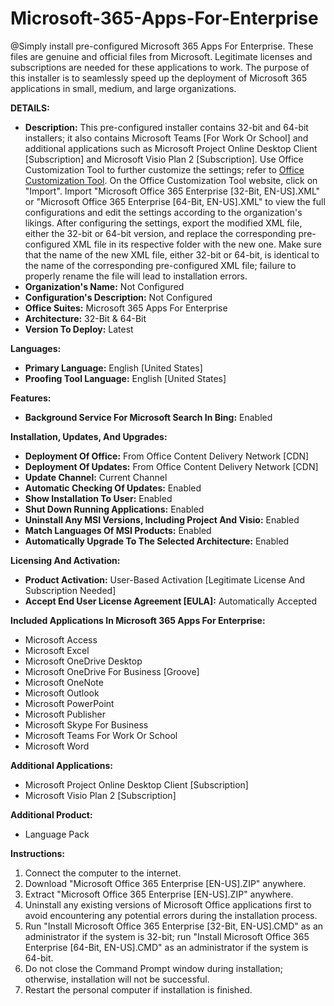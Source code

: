 # Microsoft-365-Apps-For-Enterprise
@Simply install pre-configured Microsoft 365 Apps For Enterprise. These files are genuine and official files from Microsoft. Legitimate licenses and subscriptions are needed for these applications to work. The purpose of this installer is to seamlessly speed up the deployment of Microsoft 365 applications in small, medium, and large organizations.

**DETAILS:**
- **Description:** This pre-configured installer contains 32-bit and 64-bit installers; it also contains Microsoft Teams [For Work Or School] and additional applications such as Microsoft Project Online Desktop Client [Subscription] and Microsoft Visio Plan 2 [Subscription]. Use Office Customization Tool to further customize the settings; refer to [Office Customization Tool](https://config.office.com/deploymentsettings). On the Office Customization Tool website, click on "Import". Import "Microsoft Office 365 Enterprise [32-Bit, EN-US].XML" or "Microsoft Office 365 Enterprise [64-Bit, EN-US].XML" to view the full configurations and edit the settings according to the organization's likings. After configuring the settings, export the modified XML file, either the 32-bit or 64-bit version, and replace the corresponding pre-configured XML file in its respective folder with the new one. Make sure that the name of the new XML file, either 32-bit or 64-bit, is identical to the name of the corresponding pre-configured XML file; failure to properly rename the file will lead to installation errors.
- **Organization's Name:** Not Configured
- **Configuration's Description:** Not Configured
- **Office Suites:** Microsoft 365 Apps For Enterprise
- **Architecture:** 32-Bit & 64-Bit
- **Version To Deploy:** Latest

**Languages:**
- **Primary Language:** English [United States]
- **Proofing Tool Language:** English [United States]

**Features:**
- **Background Service For Microsoft Search In Bing:** Enabled

**Installation, Updates, And Upgrades:**
- **Deployment Of Office:** From Office Content Delivery Network [CDN]
- **Deployment Of Updates:** From Office Content Delivery Network [CDN]
- **Update Channel:** Current Channel
- **Automatic Checking Of Updates:** Enabled
- **Show Installation To User:** Enabled
- **Shut Down Running Applications:** Enabled
- **Uninstall Any MSI Versions, Including Project And Visio:** Enabled
- **Match Languages Of MSI Products:** Enabled
- **Automatically Upgrade To The Selected Architecture:** Enabled

**Licensing And Activation:**
- **Product Activation:** User-Based Activation [Legitimate License And Subscription Needed]
- **Accept End User License Agreement [EULA]:** Automatically Accepted

**Included Applications In Microsoft 365 Apps For Enterprise:**
- Microsoft Access
- Microsoft Excel
- Microsoft OneDrive Desktop
- Microsoft OneDrive For Business [Groove]
- Microsoft OneNote
- Microsoft Outlook
- Microsoft PowerPoint
- Microsoft Publisher
- Microsoft Skype For Business
- Microsoft Teams For Work Or School
- Microsoft Word

**Additional Applications:**
- Microsoft Project Online Desktop Client [Subscription]
- Microsoft Visio Plan 2 [Subscription]

**Additional Product:**
- Language Pack

**Instructions:**
1. Connect the computer to the internet.
2. Download "Microsoft Office 365 Enterprise [EN-US].ZIP" anywhere.
3. Extract "Microsoft Office 365 Enterprise [EN-US].ZIP" anywhere.
4. Uninstall any existing versions of Microsoft Office applications first to avoid encountering any potential errors during the installation process.
5. Run "Install Microsoft Office 365 Enterprise [32-Bit, EN-US].CMD" as an administrator if the system is 32-bit; run "Install Microsoft Office 365 Enterprise [64-Bit, EN-US].CMD" as an administrator if the system is 64-bit.
6. Do not close the Command Prompt window during installation; otherwise, installation will not be successful.
7. Restart the personal computer if installation is finished.
